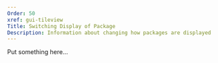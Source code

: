 ```yaml
---
Order: 50
xref: gui-tileview
Title: Switching Display of Package
Description: Information about changing how packages are displayed
---
```


Put something here...
